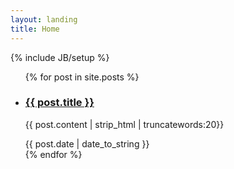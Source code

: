 ```yaml
---
layout: landing
title: Home
---
```

{% include JB/setup %}
<ul class="posts">
  {% for post in site.posts %}
    <li>
      <div>
        <h3><a href="{{ BASE_PATH }}{{ post.url }}">{{ post.title }}</a></h3>
        <p>{{ post.content | strip_html | truncatewords:20}}</p>
      </div>
      <span>{{ post.date | date_to_string }}</span>
    </li>
  {% endfor %}
</ul>